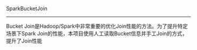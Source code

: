 SparkBucketJoin

----


Bucket Join是Hadoop/Spark中非常重要的优化Join性能的方法。为了提升特定场景下Spark Join的性能，本项目使用人工读取Bucket信息并手工Join的方式，提升了Join性能


